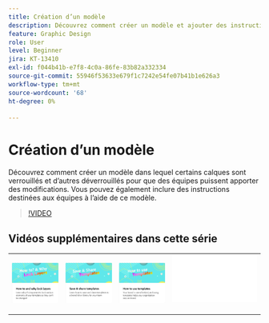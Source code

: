 ```yaml
---
title: Création d’un modèle
description: Découvrez comment créer un modèle et ajouter des instructions à l’intention des autres utilisateurs
feature: Graphic Design
role: User
level: Beginner
jira: KT-13410
exl-id: f044b41b-e7f8-4c0a-86fe-83b82a332334
source-git-commit: 55946f53633e679f1c7242e54fe07b41b1e626a3
workflow-type: tm+mt
source-wordcount: '68'
ht-degree: 0%

---
```


# Création d’un modèle

Découvrez comment créer un modèle dans lequel certains calques sont verrouillés et d’autres déverrouillés pour que des équipes puissent apporter des modifications. Vous pouvez également inclure des instructions destinées aux équipes à l’aide de ce modèle.

>[!VIDEO](https://video.tv.adobe.com/v/3420208?quality=12&learn=on&hidetitle=true)

## Vidéos supplémentaires dans cette série

<table style="table-layout:fixed">
<tr>
    <td>
            <a href="lock-layers.md">
                <img alt="Comment et pourquoi verrouiller des calques" src="assets/lock-layers.png" />
            </a>
    </td>
    <td>
            <a href="share-templates.md">
                <img alt="Enregistrer et partager des modèles" src="assets/share-templates.png" />
            </a>
    </td>
    <td>
            <a href="use-templates.md">
                <img alt="Utilisation des modèles" src="assets/use-templates.png" />
            </a>
    </td>
    <td>
      <img alt="Espaceur" src="../assets/Whitespacer.png" />
      <div>
      <br>
    </td>
</tr>
</table>
